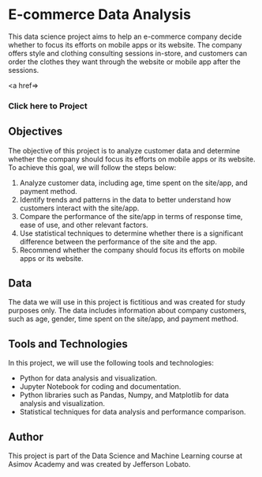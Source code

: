 # E-commerce Data Analysis

This data science project aims to help an e-commerce company decide whether to focus its efforts on mobile apps or its website. The company offers style and clothing consulting sessions in-store, and customers can order the clothes they want through the website or mobile app after the sessions.

<a href=><h3>Click here to Project</h3></a>

## Objectives
The objective of this project is to analyze customer data and determine whether the company should focus its efforts on mobile apps or its website. To achieve this goal, we will follow the steps below:

1. Analyze customer data, including age, time spent on the site/app, and payment method.
2. Identify trends and patterns in the data to better understand how customers interact with the site/app.
3. Compare the performance of the site/app in terms of response time, ease of use, and other relevant factors.
4. Use statistical techniques to determine whether there is a significant difference between the performance of the site and the app.
5. Recommend whether the company should focus its efforts on mobile apps or its website.

## Data
The data we will use in this project is fictitious and was created for study purposes only. The data includes information about company customers, such as age, gender, time spent on the site/app, and payment method.

## Tools and Technologies
In this project, we will use the following tools and technologies:
- Python for data analysis and visualization.
- Jupyter Notebook for coding and documentation.
- Python libraries such as Pandas, Numpy, and Matplotlib for data analysis and visualization.
- Statistical techniques for data analysis and performance comparison.

## Author
This project is part of the Data Science and Machine Learning course at Asimov Academy and was created by Jefferson Lobato.